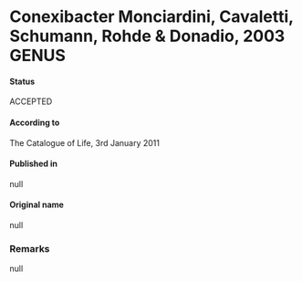 # Conexibacter Monciardini, Cavaletti, Schumann, Rohde & Donadio, 2003 GENUS

#### Status
ACCEPTED

#### According to
The Catalogue of Life, 3rd January 2011

#### Published in
null

#### Original name
null

### Remarks
null